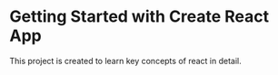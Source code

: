 # Getting Started with Create React App

This project is created to learn key concepts of react in detail.
